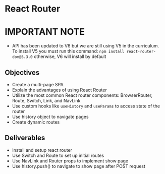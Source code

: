 # React Router

# IMPORTANT NOTE

- API has been updated to V6 but we are still using V5 in the curriculum. To install V5 you must run this command: `npm install react-router-dom@5.3.0` otherwise, V6 will install by default

## Objectives

- Create a multi-page SPA
- Explain the advantages of using React Router
- Utilize the most common React router components: BrowserRouter, Route, Switch, Link, and NavLink
- Use custom hooks like `useHistory` and `useParams` to access state of the router
- Use history object to navigate pages
- Create dynamic routes 

## Deliverables

- Install and setup react router
- Use Switch and Route to set up initial routes
- Use NavLink and Router props to implement show page
- Use history.push() to navigate to show page after POST request
